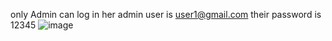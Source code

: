 only Admin can log in her admin user is user1@gmail.com  their password is 12345
![image](https://github.com/user-attachments/assets/33cf528a-4eb5-4782-a16c-8ca9a437be7e)
